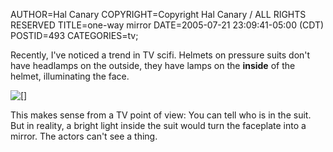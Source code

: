 AUTHOR=Hal Canary
COPYRIGHT=Copyright Hal Canary / ALL RIGHTS RESERVED
TITLE=one-way mirror
DATE=2005-07-21 23:09:41-05:00 (CDT)
POSTID=493
CATEGORIES=tv;

Recently, I've noticed a trend in TV scifi. Helmets on pressure suits don't have headlamps on the outside, they have lamps on the **inside** of the helmet, illuminating the face.

![[]](https://halcanary.org/images/2005-07-21-headlamp.jpg)

This makes sense from a TV point of view: You can tell who is in the suit. But in reality, a bright light inside the suit would turn the faceplate into a mirror. The actors can't see a thing.
